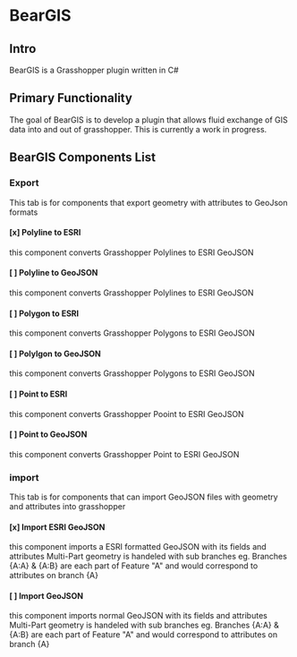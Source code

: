 # BearGIS

## Intro
BearGIS is a Grasshopper plugin written in C#

## Primary Functionality
The goal of BearGIS is to develop a plugin that allows fluid exchange of GIS data into and out of grasshopper. 
This is currently a work in progress. 

## BearGIS Components List

### Export
This tab is for components that export geometry with attributes to GeoJson formats

#### [x] Polyline to ESRI
this component converts Grasshopper Polylines to ESRI GeoJSON

#### [ ] Polyline to GeoJSON
this component converts Grasshopper Polylines to ESRI GeoJSON

#### [ ] Polygon to ESRI
this component converts Grasshopper Polygons to ESRI GeoJSON

#### [ ] Polylgon to GeoJSON
this component converts Grasshopper Polygons to ESRI GeoJSON

#### [ ] Point to ESRI
this component converts Grasshopper Pooint to ESRI GeoJSON

#### [ ] Point to GeoJSON
this component converts Grasshopper Point to ESRI GeoJSON

### import
This tab is for components that can import GeoJSON files with geometry and attributes into grasshopper
#### [x] Import ESRI GeoJSON
this component imports a ESRI formatted GeoJSON with its fields and attributes
Multi-Part geometry is handeled with sub branches eg. Branches {A:A} & {A:B} are each part of Feature "A" and would correspond to attributes on branch {A} 

#### [ ] Import GeoJSON
this component imports normal GeoJSON with its fields and attributes
Multi-Part geometry is handeled with sub branches eg. Branches {A:A} & {A:B} are each part of Feature "A" and would correspond to attributes on branch {A} 
